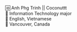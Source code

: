 <!--
**phganh/phganh** is a ✨ _special_ ✨ repository because its `README.md` (this file) appears on your GitHub profile.--!>

🆔 Anh Phg Trinh || Coconuttt <br>
🧠 Information Technology major <br>
💬 English, Vietnamese <br>
🚀 Vancouver, Canada


